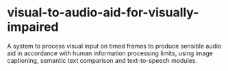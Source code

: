 # visual-to-audio-aid-for-visually-impaired
A system to process visual input on timed frames to produce sensible audio aid in accordance with human information processing limits, using image captioning, semantic text comparison and text-to-speech modules. 
